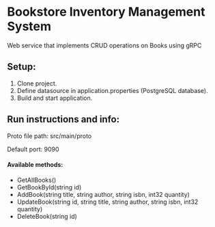 # Bookstore Inventory Management System
Web service that implements CRUD operations on Books using gRPC


## Setup:
1. Clone project.
2. Define datasource in application.properties (PostgreSQL database).
3. Build and start application.

## Run instructions and info:

Proto file path: src/main/proto

Default port: 9090

#### Available methods: 

- GetAllBooks()
- GetBookById(string id)
- AddBook(string title, string author, string isbn, int32 quantity)
- UpdateBook(string id, string title, string author, string isbn, int32 quantity)
- DeleteBook(string id)

